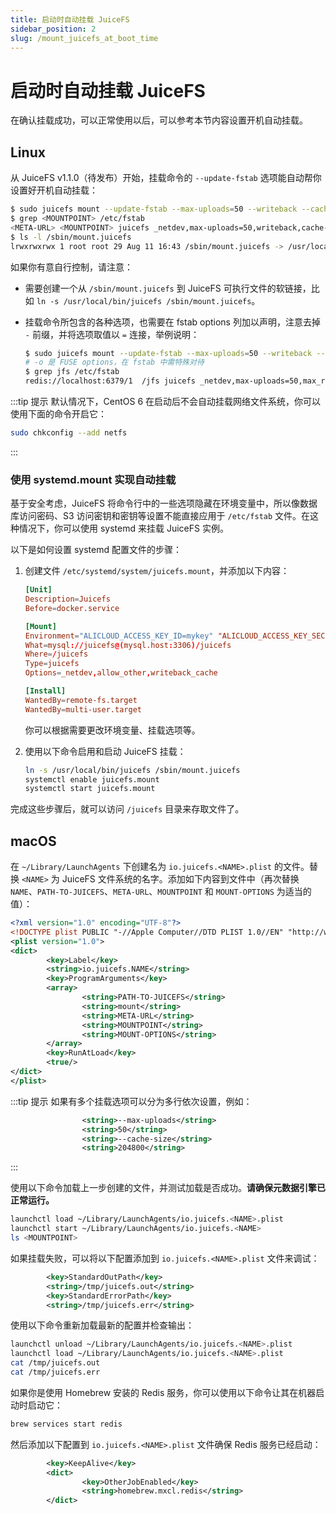 ```yaml
---
title: 启动时自动挂载 JuiceFS
sidebar_position: 2
slug: /mount_juicefs_at_boot_time
---
```


# 启动时自动挂载 JuiceFS

在确认挂载成功，可以正常使用以后，可以参考本节内容设置开机自动挂载。

## Linux

从 JuiceFS v1.1.0（待发布）开始，挂载命令的 `--update-fstab` 选项能自动帮你设置好开机自动挂载：

```bash
$ sudo juicefs mount --update-fstab --max-uploads=50 --writeback --cache-size 204800 <META-URL> <MOUNTPOINT>
$ grep <MOUNTPOINT> /etc/fstab
<META-URL> <MOUNTPOINT> juicefs _netdev,max-uploads=50,writeback,cache-size=204800 0 0
$ ls -l /sbin/mount.juicefs
lrwxrwxrwx 1 root root 29 Aug 11 16:43 /sbin/mount.juicefs -> /usr/local/bin/juicefs
```

如果你有意自行控制，请注意：

* 需要创建一个从 `/sbin/mount.juicefs` 到 JuiceFS 可执行文件的软链接，比如 `ln -s /usr/local/bin/juicefs /sbin/mount.juicefs`。
* 挂载命令所包含的各种选项，也需要在 fstab options 列加以声明，注意去掉 `-` 前缀，并将选项取值以 `=` 连接，举例说明：

  ```bash
  $ sudo juicefs mount --update-fstab --max-uploads=50 --writeback --cache-size 204800 -o max_read=99 <META-URL> /jfs
  # -o 是 FUSE options，在 fstab 中需特殊对待
  $ grep jfs /etc/fstab
  redis://localhost:6379/1  /jfs juicefs _netdev,max-uploads=50,max_read=99,writeback,cache-size=204800 0 0
  ```

:::tip 提示
默认情况下，CentOS 6 在启动后不会自动挂载网络文件系统，你可以使用下面的命令开启它：

```bash
sudo chkconfig --add netfs
```

:::

### 使用 systemd.mount 实现自动挂载

基于安全考虑，JuiceFS 将命令行中的一些选项隐藏在环境变量中，所以像数据库访问密码、S3 访问密钥和密钥等设置不能直接应用于 `/etc/fstab` 文件。在这种情况下，你可以使用 systemd 来挂载 JuiceFS 实例。

以下是如何设置 systemd 配置文件的步骤：

1. 创建文件 `/etc/systemd/system/juicefs.mount`，并添加以下内容：

    ```conf
    [Unit]
    Description=Juicefs
    Before=docker.service

    [Mount]
    Environment="ALICLOUD_ACCESS_KEY_ID=mykey" "ALICLOUD_ACCESS_KEY_SECRET=mysecret" "META_PASSWORD=mypassword"
    What=mysql://juicefs@(mysql.host:3306)/juicefs
    Where=/juicefs
    Type=juicefs
    Options=_netdev,allow_other,writeback_cache

    [Install]
    WantedBy=remote-fs.target
    WantedBy=multi-user.target
    ```

    你可以根据需要更改环境变量、挂载选项等。

2. 使用以下命令启用和启动 JuiceFS 挂载：

    ```sh
    ln -s /usr/local/bin/juicefs /sbin/mount.juicefs
    systemctl enable juicefs.mount
    systemctl start juicefs.mount
    ```

完成这些步骤后，就可以访问 `/juicefs` 目录来存取文件了。

## macOS

在 `~/Library/LaunchAgents` 下创建名为 `io.juicefs.<NAME>.plist` 的文件。替换 `<NAME>` 为 JuiceFS 文件系统的名字。添加如下内容到文件中（再次替换 `NAME`、`PATH-TO-JUICEFS`、`META-URL`、`MOUNTPOINT` 和 `MOUNT-OPTIONS` 为适当的值）：

```xml
<?xml version="1.0" encoding="UTF-8"?>
<!DOCTYPE plist PUBLIC "-//Apple Computer//DTD PLIST 1.0//EN" "http://www.apple.com/DTDs/PropertyList-1.0.dtd">
<plist version="1.0">
<dict>
        <key>Label</key>
        <string>io.juicefs.NAME</string>
        <key>ProgramArguments</key>
        <array>
                <string>PATH-TO-JUICEFS</string>
                <string>mount</string>
                <string>META-URL</string>
                <string>MOUNTPOINT</string>
                <string>MOUNT-OPTIONS</string>
        </array>
        <key>RunAtLoad</key>
        <true/>
</dict>
</plist>
```

:::tip 提示
如果有多个挂载选项可以分为多行依次设置，例如：

```xml
                <string>--max-uploads</string>
                <string>50</string>
                <string>--cache-size</string>
                <string>204800</string>
```

:::

使用以下命令加载上一步创建的文件，并测试加载是否成功。**请确保元数据引擎已正常运行。**

```bash
launchctl load ~/Library/LaunchAgents/io.juicefs.<NAME>.plist
launchctl start ~/Library/LaunchAgents/io.juicefs.<NAME>
ls <MOUNTPOINT>
```

如果挂载失败，可以将以下配置添加到 `io.juicefs.<NAME>.plist` 文件来调试：

```xml
        <key>StandardOutPath</key>
        <string>/tmp/juicefs.out</string>
        <key>StandardErrorPath</key>
        <string>/tmp/juicefs.err</string>
```

使用以下命令重新加载最新的配置并检查输出：

```bash
launchctl unload ~/Library/LaunchAgents/io.juicefs.<NAME>.plist
launchctl load ~/Library/LaunchAgents/io.juicefs.<NAME>.plist
cat /tmp/juicefs.out
cat /tmp/juicefs.err
```

如果你是使用 Homebrew 安装的 Redis 服务，你可以使用以下命令让其在机器启动时启动它：

```bash
brew services start redis
```

然后添加以下配置到 `io.juicefs.<NAME>.plist` 文件确保 Redis 服务已经启动：

```xml
        <key>KeepAlive</key>
        <dict>
                <key>OtherJobEnabled</key>
                <string>homebrew.mxcl.redis</string>
        </dict>
```
